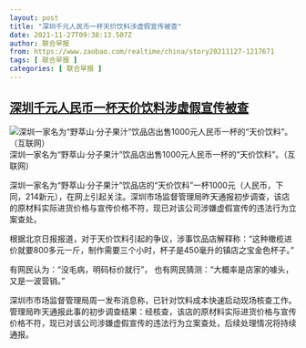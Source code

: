 ```yaml
---
layout: post
title: "深圳千元人民币一杯天价饮料涉虚假宣传被查"
date: 2021-11-27T09:38:13.507Z
author: 联合早报
from: https://www.zaobao.com/realtime/china/story20211127-1217671
tags: [ 联合早报 ]
categories: [ 联合早报 ]
---
```

<!--1638029040000-->
[深圳千元人民币一杯天价饮料涉虚假宣传被查](https://www.zaobao.com/realtime/china/story20211127-1217671)
------

<div>
<div class="figure-media"><img class="img-fluid lazyload" data-src="/s3/files/styles/article_large_full/public/2021-11/c7a2a92d411f4e00819a9eb5bd83e3ec.jpg?itok=G8in68io" title="深圳一家名为“野萃山·分子果汁”饮品店出售1000元人民币一杯的“天价饮料”。（互联网） " alt="深圳一家名为“野萃山·分子果汁”饮品店出售1000元人民币一杯的“天价饮料”。（互联网） " src="https://www.zaobao.com/s3/files/styles/article_large_full/public/2021-11/c7a2a92d411f4e00819a9eb5bd83e3ec.jpg?itok=G8in68io" referrerpolicy="no-referrer"></div>      <figcaption>深圳一家名为“野萃山·分子果汁”饮品店出售1000元人民币一杯的“天价饮料”。（互联网） </figcaption>              <p>深圳一家名为“野萃山·分子果汁”饮品店的“天价饮料”一杯1000元（人民币，下同，214新元），在网上引起关注。深圳市场监督管理局昨天通报初步调查，该店的原材料实际进货价格与宣传价格不符，现已对该公司涉嫌虚假宣传的违法行为立案查处。</p><p>根据北京日报报道，对于天价饮料引起的争议，涉事饮品店解释称：“这种橄榄进价就要800多元一斤，制作需要三个小时，杯子是450毫升的镇店之宝金色杯子。”</p><p>有网民认为：“没毛病，明码标价就行”， 也有网民猜测：“大概率是店家的噱头，又是一波营销。”</p><section id="imu"><div id="dfp-ad-imu1">        </div></section><p>深圳市市场监督管理局周一发布消息称，已针对饮料成本快速启动现场核查工作。管理局昨天通报此事的初步调查结果：经核查，该店的原材料实际进货价格与宣传价格不符，现已对该公司涉嫌虚假宣传的违法行为立案查处，后续处理情况将持续通报。 <br> </p>      <div class="cx_paywall_placeholder" id="sph_cdp_40"></div>
</div>
